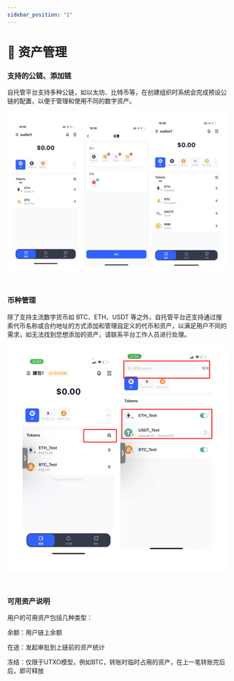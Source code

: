 ```yaml
---
sidebar_position: "1"
---
```

# 🎨 资产管理

### **支持的公链、添加链**

自托管平台支持多种公链，如以太坊、比特币等，在创建组织时系统会完成预设公链的配置，以便于管理和使用不同的数字资产。

![](<../images/assets/image (70).png>)

<figure><img src="https://newhuotech.larksuite.com/space/api/box/stream/download/asynccode/?
code=MzIzYzM3NDlkNDgyZWIxOTg1NWVhNGUzYTRmNjZiMzVfcVJSUmJMZDhtaGs5TnVjMXFsQWNyQ1pESzFiVWJ1OHFfVG9rZW46U0QwUWJzSEllb282SzB4TFFMOHVPSG0wc1ZmXzE2ODM2NDM2MDA6MTY4MzY0NzIwMF9WNA" alt=""/><figcaption></figcaption></figure>

### **币种管理**

除了支持主流数字货币如 BTC、ETH、USDT 等之外，自托管平台还支持通过搜索代币名称或合约地址的方式添加和管理自定义的代币和资产，以满足用户不同的需求，如无法找到您想添加的资产，请联系平台工作人员进行处理。

![](<../images/assets/image (85).png>)

<figure><img src="https://newhuotech.larksuite.com/space/api/box/stream/download/asynccode/?
code=MmFjMjQzNTg5ZjFhOWZkZGNhMzMzOWNhY2RmYjE0OTRfMTY1cWNXSGpXUjVKR0diUEk2NHh0TTZUa1BTRlQ2MzlfVG9rZW46Tzh3VmJ0Y2xwb0hqUUp4bEdiZXU2UVBOczdmXzE2ODM2NDM2MDA6MTY4MzY0NzIwMF9WNA" alt=""/><figcaption></figcaption></figure>

### 可用资产说明

用户的可用资产包括几种类型：

余额：用户链上余额

在途：发起审批到上链前的资产统计

冻结：仅限于UTXO模型，例如BTC，转账时临时占用的资产，在上一笔转账完后后，即可释放
